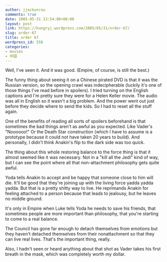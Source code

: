 ```yaml
---
author: jjackunrau
comments: true
date: 2005-05-31 13:54:00+00:00
layout: post
link: https://hungryj.wordpress.com/2005/05/31/order-67/
slug: order-67
title: order 67
wordpress_id: 558
categories:
- movies
- 中国
---
```


Well, I've seen it.  And it was good.  (Empire, of course, is still the best.)
  

  
The funny thing about seeing it on a Chinese pirated DVD is that it was the Russian version, so the opening crawl was indecipherable (luckily it's one of those things I've read before in spoilers).  I tried turning on the English captions and I'm pretty sure they were for a Helen Keller movie.  The audio was all in English so it wasn't a big problem.  And the power went out just before they decide where to send the kids.  So I had to reset all the stuff again.
  

  
One of the benefits of reading all sorts of spoilers beforehand is that sometimes the bad things aren't as awful as you expected.  Like Vader's "Noooooo!"  Or the Death Star construction (which I have to assume is a prototype because it could not have taken 20 years to build).  And personally, I didn't think Anakin's flip to the dark side was too quick.
  

  
The thing about this whole restoring balance to the force thing is that it almost seemed like it was necessary.  Not in a "kill all the Jedi" kind of way, but I can see the point where all that non-attachment philosophy gets quite awful.
  

  
Yoda tells Anakin to accept and be happy that someone close to him will die.  It'll be good that they're joining up with the living force yadda yadda yadda.  But that is a pretty shitty way to live.  He reprimands Anakin for feeling attached to a person because that leads to jealousy, but he leaves no middle ground.
  

  
It's only in Empire when Luke tells Yoda he needs to save his friends, that sometimes people are more important than philosophy, that you're starting to come to a real balance.
  

  
The Council has gone far enough to detach themselves from emotions but they haven't detached themselves from their nonattachment so that they can live real lives.  That's the important thing, really.
  

  
Also, I hadn't seen or heard anything about that shot as Vader takes his first breath in the mask, which was completely worth my dollar.
